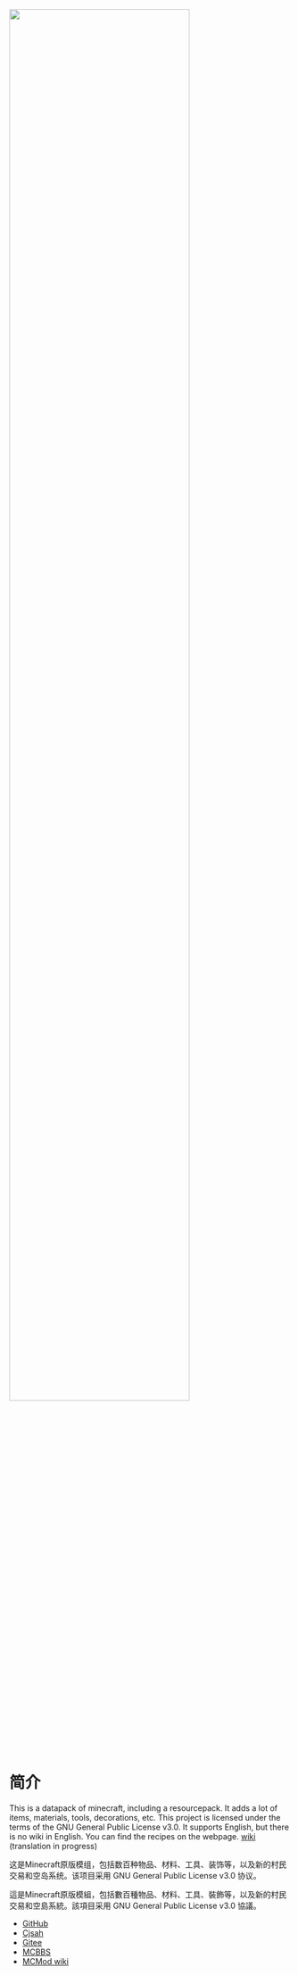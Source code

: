 <img src="https://zhangshenxing.gitee.io/craftingplusplus/items/screenshots/banner.png" width="80%">

# 简介
This is a datapack of minecraft, including a resourcepack.
It adds a lot of items, materials, tools, decorations, etc.
This project is licensed under the terms of the GNU General Public License v3.0.
It supports English, but there is no wiki in English. You can find the recipes on the webpage.
[wiki](https://ruhuasiyu.github.io/CraftingPlusPlus/en) (translation in progress)

这是Minecraft原版模组，包括数百种物品、材料、工具、装饰等，以及新的村民交易和空岛系统。该项目采用 GNU General Public License v3.0 协议。

這是Minecraft原版模組，包括數百種物品、材料、工具、裝飾等，以及新的村民交易和空島系統。該項目采用 GNU General Public License v3.0 協議。

* [GitHub](https://ruhuasiyu.github.io/CraftingPlusPlus/)
* [Cjsah](https://www.cjsah.net/ruhuasiyu/)
* [Gitee](https://zhangshenxing.gitee.io/craftingplusplus/)
* [MCBBS](http://www.mcbbs.net/thread-696861-1-1.html)
* [MCMod wiki](https://www.mcmod.cn/class/1297.html)
